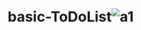 # basic-ToDoList![a1](https://user-images.githubusercontent.com/72754835/179402490-682aca95-9671-4ed8-af91-10c8d8832ad9.png)

